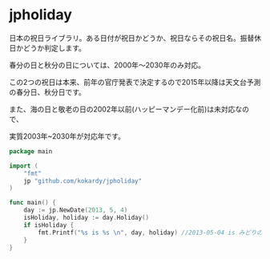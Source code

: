 jpholiday
=========

日本の祝日ライブラリ。ある日付が祝日かどうか、祝日ならその祝日名。振替休日かどうか判定します。

春分の日と秋分の日については、2000年〜2030年のみ対応。

この2つの祝日は本来、前年の官庁発表で決定するので2015年以降は天文台予測の春分日、秋分日です。

また、海の日と敬老の日の2002年以前(ハッピーマンデー化前)は未対応なので、

実質2003年~2030年が対応年です。

```go
package main

import (
	"fmt"
	jp "github.com/kokardy/jpholiday"
)

func main() {
	day := jp.NewDate(2013, 5, 4)
	isHoliday, holiday := day.Holiday()
	if isHoliday {
		fmt.Printf("%s is %s \n", day, holiday) //2013-05-04 is みどりの日
	}
}
```


